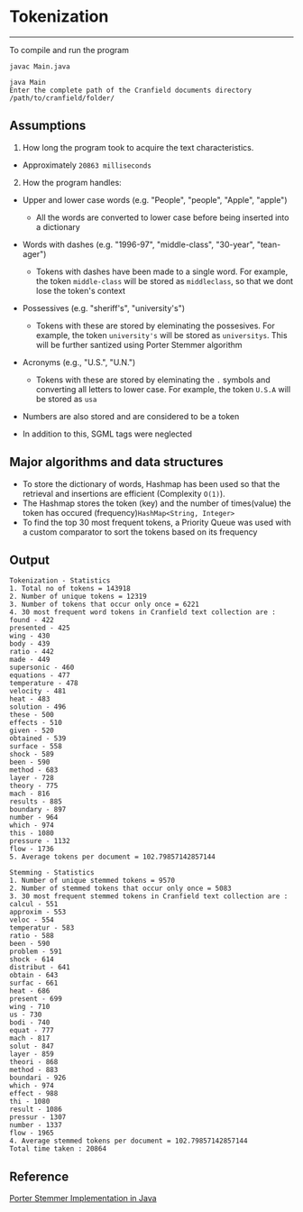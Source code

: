 Tokenization
=========
---
To compile and run the program 

```
javac Main.java

java Main
Enter the complete path of the Cranfield documents directory
/path/to/cranfield/folder/

```

Assumptions
---
1. How long the program took to acquire the text characteristics. 
- Approximately `20863 milliseconds`

2. How the program handles:
- Upper and lower case words (e.g. "People", "people", "Apple", "apple")
    - All the words are converted to lower case before being inserted into a dictionary

-  Words with dashes (e.g. "1996-97", "middle-class", "30-year", "tean-ager")
    - Tokens with dashes have been made to a single word. For example, the token `middle-class` will be stored as `middleclass`, so that we dont lose the token's context
-  Possessives (e.g. "sheriff's", "university's")
    - Tokens with these are stored by eleminating the possesives. For example, the token `university's` will be stored as `universitys`. This will be further santized using Porter Stemmer algorithm
-  Acronyms (e.g., "U.S.", "U.N.")
    - Tokens with these are stored by eleminating the `.` symbols and converting all letters to lower case. For example, the token `U.S.A` will be stored as `usa`
- Numbers are also stored and are considered to be a token
- In addition to this, SGML tags were neglected

Major algorithms and data structures
---
- To store the dictionary of words, Hashmap has been used so that the retrieval and insertions are efficient (Complexity `O(1)`).
- The Hashmap stores the token (key) and the number of times(value) the token has occured (frequency)`HashMap<String, Integer>`
- To find the top 30 most frequent tokens, a Priority Queue was used with a custom comparator to sort the tokens based on its frequency

Output
---

```
Tokenization - Statistics
1. Total no of tokens = 143918
2. Number of unique tokens = 12319
3. Number of tokens that occur only once = 6221
4. 30 most frequent word tokens in Cranfield text collection are : 
found - 422
presented - 425
wing - 430
body - 439
ratio - 442
made - 449
supersonic - 460
equations - 477
temperature - 478
velocity - 481
heat - 483
solution - 496
these - 500
effects - 510
given - 520
obtained - 539
surface - 558
shock - 589
been - 590
method - 683
layer - 728
theory - 775
mach - 816
results - 885
boundary - 897
number - 964
which - 974
this - 1080
pressure - 1132
flow - 1736
5. Average tokens per document = 102.79857142857144

Stemming - Statistics
1. Number of unique stemmed tokens = 9570
2. Number of stemmed tokens that occur only once = 5083
3. 30 most frequent stemmed tokens in Cranfield text collection are : 
calcul - 551
approxim - 553
veloc - 554
temperatur - 583
ratio - 588
been - 590
problem - 591
shock - 614
distribut - 641
obtain - 643
surfac - 661
heat - 686
present - 699
wing - 710
us - 730
bodi - 740
equat - 777
mach - 817
solut - 847
layer - 859
theori - 868
method - 883
boundari - 926
which - 974
effect - 988
thi - 1080
result - 1086
pressur - 1307
number - 1337
flow - 1965
4. Average stemmed tokens per document = 102.79857142857144
Total time taken : 20864
```
Reference
---
[Porter Stemmer Implementation in Java](http://tartarus.org/martin/PorterStemmer/)
